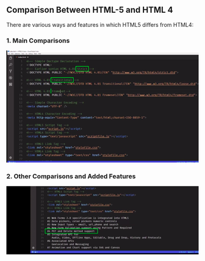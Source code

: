 ## Comparison Between HTML-5 and HTML 4

There are various ways and features in which HTML5 differs from HTML4:

### 1. Main Comparisons
   ![Comparison 1](./imgs/comparison1.png)

### 2. Other Comparisons and Added Features
   ![Comparison 1](./imgs/comparison2.png)